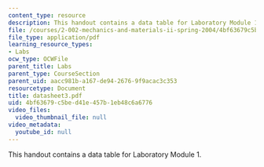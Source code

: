 ```yaml
---
content_type: resource
description: This handout contains a data table for Laboratory Module 1.
file: /courses/2-002-mechanics-and-materials-ii-spring-2004/4bf63679c5bed41e457b1eb48c6a6776_datasheet3.pdf
file_type: application/pdf
learning_resource_types:
- Labs
ocw_type: OCWFile
parent_title: Labs
parent_type: CourseSection
parent_uid: aacc981b-a167-de94-2676-9f9acac3c353
resourcetype: Document
title: datasheet3.pdf
uid: 4bf63679-c5be-d41e-457b-1eb48c6a6776
video_files:
  video_thumbnail_file: null
video_metadata:
  youtube_id: null
---
```

This handout contains a data table for Laboratory Module 1.